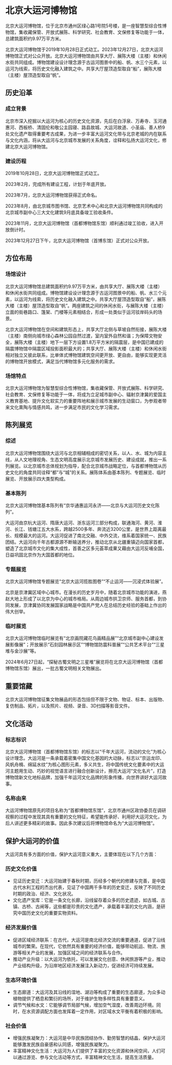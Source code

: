 # 北京大运河博物馆

北京大运河博物馆，位于北京市通州区绿心路1号院5号楼，是一座智慧型综合性博物馆，集收藏保管、开放式展陈、科学研究、社会教育、文保修复等功能于一体，总建筑面积约9.97万平方米。

北京大运河博物馆于2019年10月28日正式动工。2023年12月27日，北京大运河博物馆正式对公众开放。北京大运河博物馆由共享大厅、展陈大楼（主楼）和休闲水街共同组成。博物馆建设设计理念源于古运河图景中的船、帆、水三个元素，以运河为线索，将历史文化融入建筑之中。共享大厅屋顶造型取自“船”，展陈大楼（主楼）屋顶造型取自“帆”。

## 历史沿革

### 成立背景

北京市深入挖掘以大运河为核心的历史文化资源，先后在白浮泉、万寿寺、玉河通惠河、西板桥、清固伦和敬公主园寝、路县故城、大运河故道、小圣庙、善人桥9处文化遗产取得重要考古成果，为进一步丰富大运河文化带与北京老城的内在联系与文化内涵，将从大运河与北京城市发展的关系角度，诠释和弘扬大运河文化，修建北京大运河博物馆。

### 建设历程

2019年10月28日，北京大运河博物馆正式动工。

2023年2月，完成所有建设工程，计划于年底开放。

2023年7月，北京大运河博物馆获得正式命名。

2023年8月，由北京城市图书馆、北京艺术中心和北京大运河博物馆共同构成的北京城市副中心三大文化建筑9月底具备竣工验收条件。

2023年11月，北京大运河博物馆（首都博物馆东馆）顺利通过竣工验收，进入开放倒计时。

2023年12月27日下午，北京大运河博物馆（首博东馆）正式对公众开放。

## 方位布局

### 场馆设计

北京大运河博物馆总建筑面积约9.97万平方米，由共享大厅、展陈大楼（主楼）和休闲水街共同组成。博物馆建设设计理念源于古运河图景中的船、帆、水三个元素，以运河为线索，将历史文化融入建筑之中。共享大厅屋顶造型取自“船”，展陈大楼（主楼）屋顶造型取自“帆”。两座建筑之间的休闲水街，与展陈大楼（主楼）立面的街巷路口、篷架、门楼等元素相结合，形成一处类似于运河驳岸码头的场景。

北京大运河博物馆在空间和建筑形态上，共享大厅北侧与草坡自然衔接，展陈大楼（主楼）南侧向城市绿心森林公园自然过渡，室内室外自然和谐；为保障文物安全，展陈大楼（主楼）地下一层下方设置1.8万平方米的隔震层，是中国已建成的隔震博物馆中隔震区域投影面积最大的；共享大厅、展陈大楼（主楼）和休闲水街相对独立又彼此联系，比单体式博物馆建筑空间更开放、更自由，能够实现更灵活的博物馆开放模式，满足当代博物馆多元化服务的需求。

### 场馆特点

北京大运河博物馆为智慧型综合性博物馆，集收藏保管、开放式展陈、科学研究、社会教育、文保修复等功能于一体，将成为立足城市副中心、辐射京津冀的爱国主义教育基地、提升文化软实力的重要阵地和展示城市发展的生动窗口，为参观者带来文化熏陶与情感共鸣，进一步满足市民的文化学习需求。

## 陈列展览

### 综述

北京大运河博物馆围绕大运河与北京相辅相成的密切关系，以人、水、城为内容主线，从人文地理视角、生态文明高度展示北京城市发展历史、建设成就，推出一系列展览。以北京城市总体规划为指导，配合北京城市战略定位，与首都博物馆从历史文化的角度共同诠释“都”与“城”的关系。展陈体系由基本陈列、专题展览、临时展览、开放展示四大类型构成。

### 基本陈列

北京大运河博物馆基本陈列有“京华通惠运河永济——北京与大运河历史文化陈列”。

大运河由京杭大运河、隋唐大运河、浙东运河三部分构成，联通海河、黄河、淮河、长江、钱塘江五大水系，跨越2500多年、奔流近3200公里，是世界上距离最长、规模最大的运河。大运河促进了南北交融、中外交流，维系着国家统一、民族团结。大运河向千年古都源源不断输送养分，推动北京从北疆重镇迈向国家首都，塑造了北京城市文化的集大成性，首善之区多元荟萃成果又藉由大运河反哺全国，日益巩固北京作为大国首都的地位。

### 专题展览

北京大运河博物馆专题展览“北京大运河揽胜图卷”“不止运河——沉浸式体验展”。

北京是京津冀区域中心城市。在漫长的历史岁月中，随着北京城市功能的演进，燕赵大地上形成了以北京为中心的城市格局。从周边城市拱卫京师、服务首都，到协同发展，京津冀协同发展国家战略是中国共产党人在总结历史经验的基础上作出的伟大创举。

### 临时展览

北京大运河博物馆临时展览有“北京画院藏花鸟画精品展”“北京城市副中心建设发展影像展”；开放展示“石刻园林展示区”“博物馆防震科普展”“公共艺术平台”“三星堆与金沙展”等。

2024年6月27日起，“探秘古蜀文明之三星堆”展览将在北京大运河博物馆（首都博物馆东馆）展出，一批古蜀文明相关文物展出。

## 重要馆藏

北京大运河博物馆征集文物展品的形态包括但不限于文物、物证、标本、出版物、复仿制品、拓片，以及照片、视频、录音、3D扫描等影音文件。

## 文化活动

### 标志标识

北京大运河博物馆（首都博物馆东馆）的标志以“千年大运河，流动的文化”为核心设计理念。大运河是一条承载着密集中国文化基因的大动脉，标志以“京运龙印、风帆舟楫、绵延水纹”为核心图形元素，多义共生，将中国传统文化要素中的大运河主题用生动、巧妙的视觉语言进行融合创新设计，擦亮大运河“文化名片”，打造博物馆新文化地标品牌，加强千年运河文化品牌的形象传播，向世界讲好大运河故事。

### 名称由来

大运河博物馆原先的项目名称为“首都博物馆东馆”，北京市通州区政协委员在调研视察的过程中发现其具有重要的文化特征，希望能传承好、利用好大运河文化，为后人讲述更多精彩的故事。因此多次建议后将博物馆命名为“大运河博物馆”。

## 保护大运河的价值

大运河具有多方面的价值，保护大运河意义重大，主要体现在以下几个方面：
 
### 历史文化价值
 
- 见证历史变迁：大运河始建于春秋时期，历经多个朝代的修建与完善，是中国古代水利工程的杰出代表，见证了中国两千多年的历史变迁，反映了不同历史时期的政治、经济、文化状况。
- 文化遗产宝库：它是一条文化长廊，沿线留存着众多的历史遗迹，如古城、古镇、古桥、古闸等，这些都是珍贵的文化遗产，承载着丰富的文化内涵，是研究中国历史文化的重要实物资料。
 
### 经济发展价值
 
- 促进区域经济联系：在古代，大运河是南北经济交流的重要通道，促进了沿线城市的繁荣。在现代，它依然具有重要的经济价值，能够带动航运、物流、旅游等相关产业的发展，加强区域之间的经济联系与合作。
- 推动产业升级：以大运河为依托，可以发展文化创意、休闲旅游等产业，推动产业结构升级，为沿岸地区经济发展注入新动力，促进经济可持续发展。
 
### 生态环境价值
 
- 生态廊道：大运河及其沿线的湿地、湖泊等构成了重要的生态廊道，为众多动植物提供了栖息和繁衍的场所，对于维护生物多样性具有重要意义。
- 调节气候和水文：它能够调节局部气候，增加空气湿度，改善周边环境。同时，在水资源调配方面也发挥着一定作用，对区域水文平衡有着积极的影响。
 
### 社会价值
 
- 增强民族凝聚力：大运河是中华民族团结协作、勤劳智慧的结晶，保护大运河能够激发民族自豪感和认同感，增强民族凝聚力。
- 丰富精神文化生活：大运河为人们提供了丰富的文化资源和休闲空间，人们可以通过游览、参与文化活动等方式，丰富精神文化生活，提高生活质量。